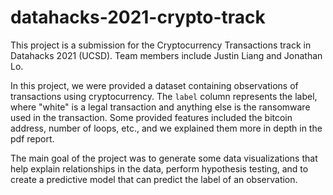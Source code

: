 # datahacks-2021-crypto-track
 
This project is a submission for the Cryptocurrency Transactions track in Datahacks 2021 (UCSD). Team members include Justin Liang and Jonathan Lo.

In this project, we were provided a dataset containing observations of transactions using cryptocurrency. The `label` column represents the label, where "white" is a legal transaction and anything else is the ransomware used in the transaction. Some provided features included the bitcoin address, number of loops, etc., and we explained them more in depth in the pdf report.

The main goal of the project was to generate some data visualizations that help explain relationships in the data, perform hypothesis testing, and to create a predictive model that can predict the label of an observation.
